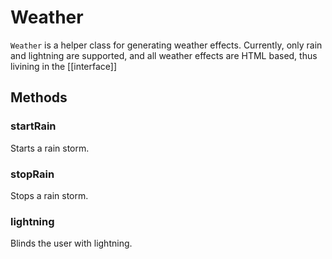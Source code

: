 # Weather
`Weather` is a helper class for generating weather effects. Currently, only rain and lightning are supported, and all weather effects are HTML based, thus livining in the [[interface]]

## Methods

### startRain
Starts a rain storm.

### stopRain
Stops a rain storm.

### lightning
Blinds the user with lightning.